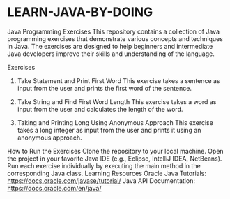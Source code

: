 # LEARN-JAVA-BY-DOING
Java Programming Exercises
This repository contains a collection of Java programming exercises that demonstrate various concepts and techniques in Java. The exercises are designed to help beginners and intermediate Java developers improve their skills and understanding of the language.

Exercises
1. Take Statement and Print First Word
This exercise takes a sentence as input from the user and prints the first word of the sentence.

2. Take String and Find First Word Length
This exercise takes a word as input from the user and calculates the length of the word.

3. Taking and Printing Long Using Anonymous Approach
This exercise takes a long integer as input from the user and prints it using an anonymous approach.

How to Run the Exercises
Clone the repository to your local machine.
Open the project in your favorite Java IDE (e.g., Eclipse, IntelliJ IDEA, NetBeans).
Run each exercise individually by executing the main method in the corresponding Java class.
Learning Resources
Oracle Java Tutorials: https://docs.oracle.com/javase/tutorial/
Java API Documentation: https://docs.oracle.com/en/java/
